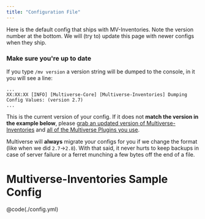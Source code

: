 ```yaml
---
title: "Configuration File"
---
```


Here is the default config that ships with MV-Inventories. Note the version number at the bottom. We will (try to) update this page with newer configs when they ship.

### Make sure you're up to date
If you type `/mv version` a version string will be dumped to the console, in it you will see a line:

```
...
XX:XX:XX [INFO] [Multiverse-Core] [Multiverse-Inventories] Dumping Config Values: (version 2.7)
...
```

This is the current version of your config. If it does not **match the version in the example below**, please [grab an updated version of Multiverse-Inventories](https://modrinth.com/plugin/multiverse-inventories#download) and [all of the Multiverse Plugins you use](http://localhost:5173/download/plugins/).

Multiverse will **always** migrate your configs for you if we change the format (like when we did `2.7`->`2.8`). With that said, it never hurts to keep backups in case of server failure or a ferret munching a few bytes off the end of a file.

# Multiverse-Inventories Sample Config

@code(./config.yml)
